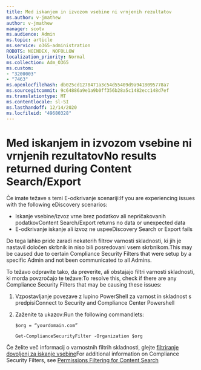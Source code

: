 ```yaml
---
title: Med iskanjem in izvozom vsebine ni vrnjenih rezultatov
ms.author: v-jmathew
author: v-jmathew
manager: scotv
ms.audience: Admin
ms.topic: article
ms.service: o365-administration
ROBOTS: NOINDEX, NOFOLLOW
localization_priority: Normal
ms.collection: Adm_O365
ms.custom:
- "3200003"
- "7463"
ms.openlocfilehash: db025cd1278471a3c54d55409d9a9418095778a7
ms.sourcegitcommit: 9c64886a9e1a9b0ff356b28a5c1482ecc148d7ef
ms.translationtype: MT
ms.contentlocale: sl-SI
ms.lasthandoff: 12/14/2020
ms.locfileid: "49680328"
---
```

# <a name="no-results-returned-during-content-searchexport"></a><span data-ttu-id="ec251-102">Med iskanjem in izvozom vsebine ni vrnjenih rezultatov</span><span class="sxs-lookup"><span data-stu-id="ec251-102">No results returned during Content Search/Export</span></span>

<span data-ttu-id="ec251-103">Če imate težave s temi E-odkrivanje scenariji:</span><span class="sxs-lookup"><span data-stu-id="ec251-103">If you are experiencing issues with the following eDiscovery scenarios:</span></span>

- <span data-ttu-id="ec251-104">Iskanje vsebine/izvoz vrne brez podatkov ali nepričakovanih podatkov</span><span class="sxs-lookup"><span data-stu-id="ec251-104">Content Search/Export returns no data or unexpected data</span></span>
- <span data-ttu-id="ec251-105">E-odkrivanje iskanje ali izvoz ne uspe</span><span class="sxs-lookup"><span data-stu-id="ec251-105">eDiscovery Search or Export fails</span></span>

<span data-ttu-id="ec251-106">Do tega lahko pride zaradi nekaterih filtrov varnosti skladnosti, ki jih je nastavil določen skrbnik in niso bili posredovani vsem skrbnikom.</span><span class="sxs-lookup"><span data-stu-id="ec251-106">This may be caused due to certain Compliance Security Filters that were setup by a specific Admin and not been communicated to all Admins.</span></span>

<span data-ttu-id="ec251-107">To težavo odpravite tako, da preverite, ali obstajajo filtri varnosti skladnosti, ki morda povzročajo te težave:</span><span class="sxs-lookup"><span data-stu-id="ec251-107">To resolve this, check if there are any Compliance Security Filters that may be causing these issues:</span></span>

1. <span data-ttu-id="ec251-108">Vzpostavljanje povezave z lupino PowerShell za varnost in skladnost s predpisi</span><span class="sxs-lookup"><span data-stu-id="ec251-108">Connect to Security and Compliance Center Powershell</span></span>
2. <span data-ttu-id="ec251-109">Zaženite ta ukazov:</span><span class="sxs-lookup"><span data-stu-id="ec251-109">Run the following commandlets:</span></span>

    `$org = “yourdomain.com”`

    `Get-ComplianceSecurityFilter -Organization $org`

<span data-ttu-id="ec251-110">Če želite več informacij o varnostnih filtrih skladnosti, glejte [filtriranje dovoljenj za iskanje vsebine](https://docs.microsoft.com/microsoft-365/compliance/permissions-filtering-for-content-search)</span><span class="sxs-lookup"><span data-stu-id="ec251-110">For additional information on Compliance Security Filters, see [Permissions Filtering for Content Search](https://docs.microsoft.com/microsoft-365/compliance/permissions-filtering-for-content-search)</span></span>
